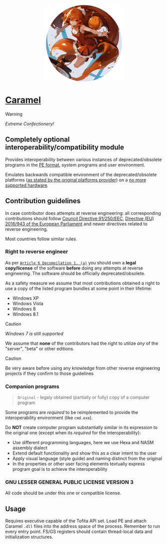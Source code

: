 <p align="center">
<img title="Extreme Confectionery :O" align="center" src="/ExtremeConfectionery.png" width="49%" />
</p>

# [Caramel](https://www.youtube.com/watch?v=PDJLvF1dUek)

> [!WARNING]
>
> *Extreme Confectionery!*

## Completely optional interoperability/compatibility module

Provides interoperability between various instances of deprecated/obsolete programs in the [PE format](https://en.wikipedia.org/wiki/Portable_Executable), system programs and user environment.

Emulates backwards compatible environment of the deprecated/obsolete platforms ([as stated by the original platforms provider](https://support.microsoft.com/en-us/windows/windows-8-1-support-ended-on-january-10-2023-3cfd4cde-f611-496a-8057-923fba401e93)) on a [no more supported hardware](https://learn.microsoft.com/en-us/windows/whats-new/windows-11-requirements).

## Contribution guidelines

In case contributor does attempts at reverse engineering: all corresponding contributions should follow [Council Directive 91/250/EEC](https://eur-lex.europa.eu/legal-content/EN/ALL/?uri=celex%3A31991L0250), [Directive (EU) 2016/943 of the European Parliament](https://eur-lex.europa.eu/eli/dir/2016/943/oj) and newer directives related to reverse engineering.

Most countries follow similar rules.

### Right to reverse engineer

As per [`Article 6 Decompilation 1. (a)`](https://eur-lex.europa.eu/legal-content/EN/ALL/?uri=celex%3A31991L0250) you should own a **legal copy/license** of the software **before** doing any attempts at reverse engineering. The software should be officially deprecated/obsolete.

As a safety measure we assume that most contributions obtained a right to use a copy of the listed program bundles at some point in their lifetime:

- Windows XP
- Windows Vista
- Windows 8
- Windows 8.1

> [!CAUTION]
>
> *Windows 7 is still supported*

We assume that **none** of the contributors had the right to utilize *any* of the "server", "beta" or other editions.

> [!CAUTION]
>
> Be very aware before using any knowledge from other reverse engineering projects if they confirm to those guidelines

### Companion programs

> `Original` - legaly obtained (partially or fully) copy of a computer program

Some programs are *required* to be reimplemented to provide the interoperability environment (like `cmd.exe`).

Do **NOT** create computer program substantially similar in its expression to the original one (except when its *required* for the interoperability):

- Use different programming languages, here we use Hexa and NASM assembly dialect
- Extend default functionality and show this as a clear intent to the user
- Apply visual language (style guide) and naming distinct from the original
- In the properties or other user facing elements textually express program goal is to achieve the interoperability

### GNU LESSER GENERAL PUBLIC LICENSE VERSION 3

All code should be under this one or compatible license.

## Usage

Requires executive capable of the Tofita API set. Load PE and attach Caramel `.dll` files into the address space of the process. Remember to run every entry point. FS/GS registers should contain thread-local data and initialization structures.

